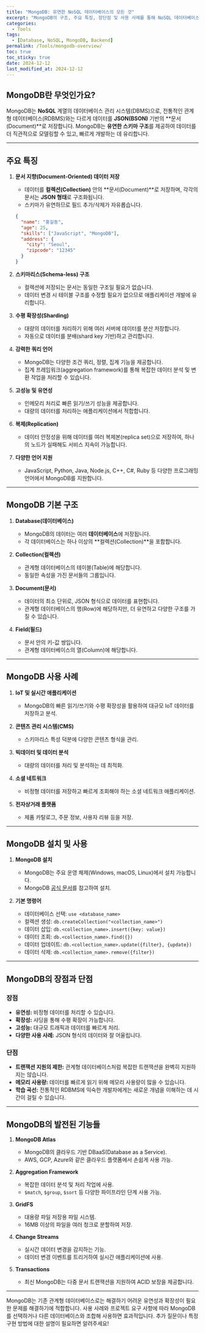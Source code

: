 ```yaml
---
title: "MongoDB: 유연한 NoSQL 데이터베이스의 모든 것"
excerpt: "MongoDB의 구조, 주요 특징, 장단점 및 사용 사례를 통해 NoSQL 데이터베이스의 강력한 가능성을 살펴봅니다."
categories:
  - Tools
tags:
  - [Database, NoSQL, MongoDB, Backend]
permalink: /Tools/mongodb-overview/
toc: true
toc_sticky: true
date: 2024-12-12
last_modified_at: 2024-12-12
---
```


## MongoDB란 무엇인가요?

MongoDB는 **NoSQL** 계열의 데이터베이스 관리 시스템(DBMS)으로, 전통적인 관계형 데이터베이스(RDBMS)와는 다르게 데이터를 **JSON(BSON)** 기반의 **문서(Document)**로 저장합니다. MongoDB는 **유연한 스키마 구조**를 제공하여 데이터를 더 직관적으로 모델링할 수 있고, 빠르게 개발하는 데 유리합니다.

---

## 주요 특징

1. **문서 지향(Document-Oriented) 데이터 저장**  
   - 데이터를 **컬렉션(Collection)** 안의 **문서(Document)**로 저장하며, 각각의 문서는 **JSON 형태**로 구조화됩니다.
   - 스키마가 유연하므로 필드 추가/삭제가 자유롭습니다.

   ```json
   {
     "name": "홍길동",
     "age": 25,
     "skills": ["JavaScript", "MongoDB"],
     "address": {
       "city": "Seoul",
       "zipcode": "12345"
     }
   }
   ```

2. **스키마리스(Schema-less) 구조**  
   - 컬렉션에 저장되는 문서는 동일한 구조일 필요가 없습니다.
   - 데이터 변경 시 테이블 구조를 수정할 필요가 없으므로 애플리케이션 개발에 유리합니다.

3. **수평 확장성(Sharding)**  
   - 대량의 데이터를 처리하기 위해 여러 서버에 데이터를 분산 저장합니다.
   - 자동으로 데이터를 분배(shard key 기반)하고 관리합니다.

4. **강력한 쿼리 언어**  
   - MongoDB는 다양한 조건 쿼리, 정렬, 집계 기능을 제공합니다.
   - 집계 프레임워크(aggregation framework)를 통해 복잡한 데이터 분석 및 변환 작업을 처리할 수 있습니다.

5. **고성능 및 유연성**  
   - 인메모리 처리로 빠른 읽기/쓰기 성능을 제공합니다.
   - 대량의 데이터를 처리하는 애플리케이션에서 적합합니다.

6. **복제(Replication)**  
   - 데이터 안정성을 위해 데이터를 여러 복제본(replica set)으로 저장하여, 하나의 노드가 실패해도 서비스 지속이 가능합니다.

7. **다양한 언어 지원**  
   - JavaScript, Python, Java, Node.js, C++, C#, Ruby 등 다양한 프로그래밍 언어에서 MongoDB를 지원합니다.

---

## MongoDB 기본 구조

1. **Database(데이터베이스)**  
   - MongoDB의 데이터는 여러 **데이터베이스**에 저장됩니다.
   - 각 데이터베이스는 하나 이상의 **컬렉션(Collection)**을 포함합니다.

2. **Collection(컬렉션)**  
   - 관계형 데이터베이스의 테이블(Table)에 해당합니다.
   - 동일한 속성을 가진 문서들의 그룹입니다.

3. **Document(문서)**  
   - 데이터의 최소 단위로, JSON 형식으로 데이터를 표현합니다.
   - 관계형 데이터베이스의 행(Row)에 해당하지만, 더 유연하고 다양한 구조를 가질 수 있습니다.

4. **Field(필드)**  
   - 문서 안의 키-값 쌍입니다.  
   - 관계형 데이터베이스의 열(Column)에 해당합니다.

---

## MongoDB 사용 사례

1. **IoT 및 실시간 애플리케이션**  
   - MongoDB의 빠른 읽기/쓰기와 수평 확장성을 활용하여 대규모 IoT 데이터를 저장하고 분석.

2. **콘텐츠 관리 시스템(CMS)**  
   - 스키마리스 특성 덕분에 다양한 콘텐츠 형식을 관리.

3. **빅데이터 및 데이터 분석**  
   - 대량의 데이터를 처리 및 분석하는 데 최적화.

4. **소셜 네트워크**  
   - 비정형 데이터를 저장하고 빠르게 조회해야 하는 소셜 네트워크 애플리케이션.

5. **전자상거래 플랫폼**  
   - 제품 카탈로그, 주문 정보, 사용자 리뷰 등을 저장.

---

## MongoDB 설치 및 사용

1. **MongoDB 설치**  
   - MongoDB는 주요 운영 체제(Windows, macOS, Linux)에서 설치 가능합니다.
   - MongoDB [공식 문서](https://www.mongodb.com/docs/)를 참고하여 설치.

2. **기본 명령어**
   - 데이터베이스 선택: `use <database_name>`
   - 컬렉션 생성: `db.createCollection("<collection_name>")`
   - 데이터 삽입: `db.<collection_name>.insert({key: value})`
   - 데이터 조회: `db.<collection_name>.find({})`
   - 데이터 업데이트: `db.<collection_name>.update({filter}, {update})`
   - 데이터 삭제: `db.<collection_name>.remove({filter})`

---

## MongoDB의 장점과 단점

### 장점
- **유연성:** 비정형 데이터를 처리할 수 있습니다.
- **확장성:** 샤딩을 통해 수평 확장이 가능합니다.
- **고성능:** 대규모 트래픽과 데이터를 빠르게 처리.
- **다양한 사용 사례:** JSON 형식의 데이터와 잘 어울립니다.

### 단점
- **트랜잭션 지원의 제한:** 관계형 데이터베이스처럼 복잡한 트랜잭션을 완벽히 지원하지는 않습니다.
- **메모리 사용량:** 데이터를 빠르게 읽기 위해 메모리 사용량이 많을 수 있습니다.
- **학습 곡선:** 전통적인 RDBMS에 익숙한 개발자에게는 새로운 개념을 이해하는 데 시간이 걸릴 수 있습니다.

---

## MongoDB의 발전된 기능들

1. **MongoDB Atlas**  
   - MongoDB의 클라우드 기반 DBaaS(Database as a Service).
   - AWS, GCP, Azure와 같은 클라우드 플랫폼에서 손쉽게 사용 가능.

2. **Aggregation Framework**  
   - 복잡한 데이터 분석 및 처리 작업에 사용.
   - `$match`, `$group`, `$sort` 등 다양한 파이프라인 단계 사용 가능.

3. **GridFS**  
   - 대용량 파일 저장용 파일 시스템.
   - 16MB 이상의 파일을 여러 청크로 분할하여 저장.

4. **Change Streams**  
   - 실시간 데이터 변경을 감지하는 기능.
   - 데이터 변경 이벤트를 트리거하여 실시간 애플리케이션에 사용.

5. **Transactions**  
   - 최신 MongoDB는 다중 문서 트랜잭션을 지원하여 ACID 보장을 제공합니다.

---

MongoDB는 기존 관계형 데이터베이스로는 해결하기 어려운 유연성과 확장성이 필요한 문제를 해결하기에 적합합니다. 사용 사례와 프로젝트 요구 사항에 따라 MongoDB를 선택하거나 다른 데이터베이스와 조합해 사용하면 효과적입니다. 추가 질문이나 특정 구현 방법에 대한 설명이 필요하면 알려주세요!

